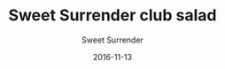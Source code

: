 ---
title: 'Sweet Surrender club salad'
description: 'Salad with cabbage, pesto dressing, sesame chicken, bacon and pickled red-onions. Served without bread.'
color: '#ffffff'
price: '65'
category: sandwichSalad
tags: Sandwich/salad
meta:
    id: 5e823635c5de34026d18440a756c87f7868fb88d
    parentId: f20f57fa9c3d8bff0902cfb33f350091a3a48d51
    language: en
date: '2016-11-13'
author: 'Sweet Surrender'
---